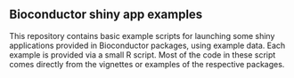 ## Bioconductor shiny app examples

This repository contains basic example scripts for launching some shiny 
applications provided in Bioconductor packages, using example data. 
Each example is provided via a small R script. 
Most of the code in these script comes directly from the vignettes or examples 
of the respective packages. 
